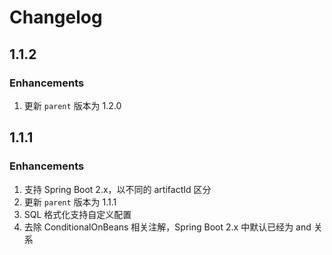 # Changelog

## 1.1.2
### Enhancements
1. 更新 `parent` 版本为 1.2.0

## 1.1.1
### Enhancements
1. 支持 Spring Boot 2.x，以不同的 artifactId 区分
2. 更新 `parent` 版本为 1.1.1
3. SQL 格式化支持自定义配置
4. 去除 ConditionalOnBeans 相关注解，Spring Boot 2.x 中默认已经为 and 关系
